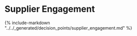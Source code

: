 # Supplier Engagement

{% include-markdown "../../_generated/decision_points/supplier_engagement.md" %}
